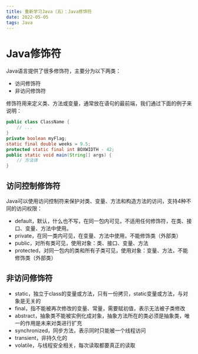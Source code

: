```yaml
---
title: 重新学习Java（五）：Java修饰符
date: 2022-05-05
tags: Java
---
```


# Java修饰符

Java语言提供了很多修饰符，主要分为以下两类：

- 访问修饰符
- 非访问修饰符

修饰符用来定义类、方法或变量，通常放在语句的最前端，我们通过下面的例子来说明：

```java
public class ClassName {
    // ...
}
private boolean myFlag;
static final double weeks = 9.5;
protected static final int BOXWIDTH - 42;
public static void main(String[] args) {
    // 方法体
}
```

## 访问控制修饰符

Java可以使用访问控制符来保护对类、变量、方法和构造方法的访问，支持4种不同的访问权限：

- default，默认，什么也不写，在同一包内可见，不适用任何修饰符，在类、接口、变量、方法中使用。
- private，在同一类内可见，在变量、方法中使用，不能修饰类（外部类）
- public，对所有类可见，使用对象：类、接口、变量、方法
- protected，对同一包内的类和所有子类可见，使用对象：变量、方法，不能修饰类（外部类）

## 非访问修饰符

- static，独立于class的变量或方法，只有一份拷贝，static变量或方法，与对象是无关的
- final，指不能被再次修改的变量、常量，需要赋初值，表示无法被子类修改
- abstract，抽象类不能被实例化成对象，抽象方法所在的类必须是抽象类，唯一的作用是未来对类进行扩充
- synchronized，同步方法，表示同时只能被一个线程访问
- transient，非持久化的
- volatile，与线程安全相关，每次读取都要真正的读取
